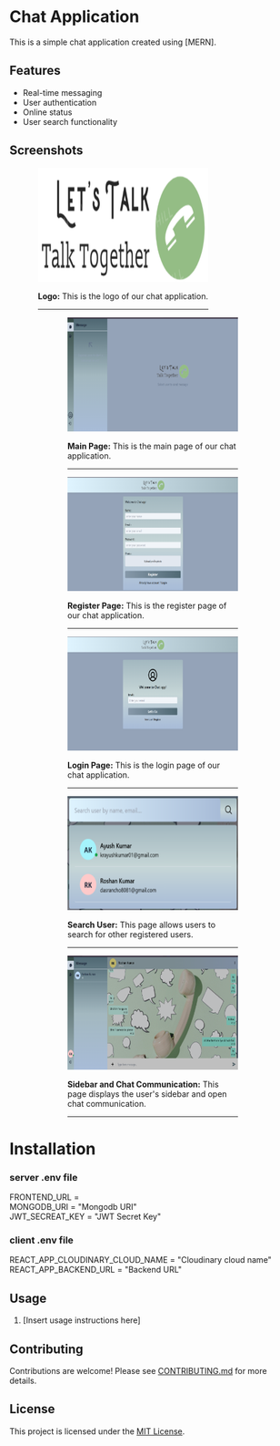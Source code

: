 ﻿# Chat Application

This is a simple chat application created using [MERN].

## Features

- Real-time messaging
- User authentication
- Online status
- User search functionality

## Screenshots

<div style="margin: 0 50px; width: 300px;">
  <img src="./client/src/assets/s.png" width="400" height="200">
  <p><strong>Logo:</strong> This is the logo of our chat application.</p>
  <hr>
</div>

<div style="margin: 0 auto; width: 300px;">
  <img src="./client/src/assets/s1.png" width="400" height="200">
  <p><strong>Main Page:</strong> This is the main page of our chat application.</p>
  <hr>
</div>

<div style="margin: 0 auto; width: 300px;">
  <img src="./client/src/assets/s2.png" width="400" height="200">
  <p><strong>Register Page:</strong> This is the register page of our chat application.</p>
  <hr>
</div>

<div style="margin: 0 auto; width: 300px;">
  <img src="./client/src/assets/s3.png" width="400" height="200">
  <p><strong>Login Page:</strong> This is the login page of our chat application.</p>
  <hr>
</div>

<div style="margin: 0 auto; width: 300px;">
  <img src="./client/src/assets/s4.png" width="400" height="200">
  <p><strong>Search User:</strong> This page allows users to search for other registered users.</p>
  <hr>
</div>

<div style="margin: 0 auto; width: 300px;">
  <img src="./client/src/assets/s5.png" width="400" height="200">
  <p><strong>Sidebar and Chat Communication:</strong> This page displays the user's sidebar and open chat communication.</p>
  <hr>
</div>



# Installation

### server .env file

<div>
  FRONTEND_URL = <Frontend URL> 
</div>

<div>
  MONGODB_URI  = "Mongodb URI"
</div>

<div>
  JWT_SECREAT_KEY = "JWT Secret Key"
</div>


### client .env file

REACT_APP_CLOUDINARY_CLOUD_NAME = "Cloudinary cloud name"
REACT_APP_BACKEND_URL = "Backend URL"

## Usage

1. [Insert usage instructions here]

## Contributing

Contributions are welcome! Please see [CONTRIBUTING.md](CONTRIBUTING.md) for more details.

## License

This project is licensed under the [MIT License](LICENSE).
